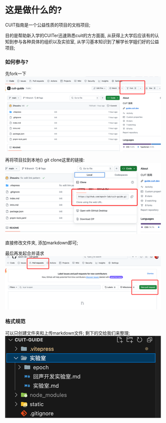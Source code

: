 # 这是做什么的?

CUIT指南是一个公益性质的项目的文档项目; 

目的是帮助新入学的CUITer迅速熟悉cuit的方方面面, 从获得上大学后应该有的认知到参与各种具体的组织以及实验室, 从学习基本知识到了解学长学姐们好的公益项目; 


### 如何参与? 
先fork一下
![如何参与](./static/fork.png)

再将项目拉到本地()
git clone这里的链接: 
![拉到本地](./static/clone.png)

直接修改文件夹, 添加markdown即可; 

最后再发起合并请求
![pr](./static/pr.png)

### 格式规范
可以只创建文件夹和上传markdown文件; 剩下的交给我们来整理; 
![alt text](./static/push.png)